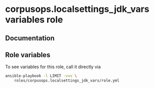 # corpusops.localsettings_jdk_vars variables role
## Documentation

## Role variables
To see variables for this role, call it directly via
```bash
ansible-playbook -l LIMIT -vvv \
    roles/corpusops.localsettings_jdk_vars/role.yml
```

